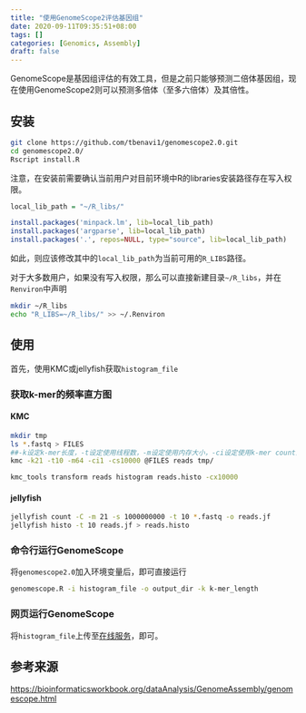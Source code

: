 ```yaml
---
title: "使用GenomeScope2评估基因组"
date: 2020-09-11T09:35:51+08:00
tags: []
categories: [Genomics, Assembly]
draft: false
---
```


GenomeScope是基因组评估的有效工具，但是之前只能够预测二倍体基因组，现在使用GenomeScope2则可以预测多倍体（至多六倍体）及其倍性。

<!-- more -->

## 安装

```bash
git clone https://github.com/tbenavi1/genomescope2.0.git
cd genomescope2.0/
Rscript install.R
```

注意，在安装前需要确认当前用户对目前环境中R的libraries安装路径存在写入权限。

```R
local_lib_path = "~/R_libs/"

install.packages('minpack.lm', lib=local_lib_path)
install.packages('argparse', lib=local_lib_path)
install.packages('.', repos=NULL, type="source", lib=local_lib_path)
```

如此，则应该修改其中的`local_lib_path`为当前可用的`R_LIBS`路径。

对于大多数用户，如果没有写入权限，那么可以直接新建目录`~/R_libs`，并在`Renviron`中声明

```bash
mkdir ~/R_libs
echo "R_LIBS=~/R_libs/" >> ~/.Renviron
```

## 使用

首先，使用KMC或jellyfish获取`histogram_file`

### 获取k-mer的频率直方图

#### KMC

```bash
mkdir tmp
ls *.fastq > FILES
##-k设定k-mer长度，-t设定使用线程数，-m设定使用内存大小，-ci设定使用k-mer count的下界，-cs设定使用k-mer count的上界。
kmc -k21 -t10 -m64 -ci1 -cs10000 @FILES reads tmp/

kmc_tools transform reads histogram reads.histo -cx10000
```

#### jellyfish

```bash
jellyfish count -C -m 21 -s 1000000000 -t 10 *.fastq -o reads.jf
jellyfish histo -t 10 reads.jf > reads.histo
```

### 命令行运行GenomeScope

将`genomescope2.0`加入环境变量后，即可直接运行

```bash
genomescope.R -i histogram_file -o output_dir -k k-mer_length
```

### 网页运行GenomeScope

将`histogram_file`上传至[在线服务](http://genomescope.org/genomescope2.0)，即可。

## 参考来源

https://bioinformaticsworkbook.org/dataAnalysis/GenomeAssembly/genomescope.html

